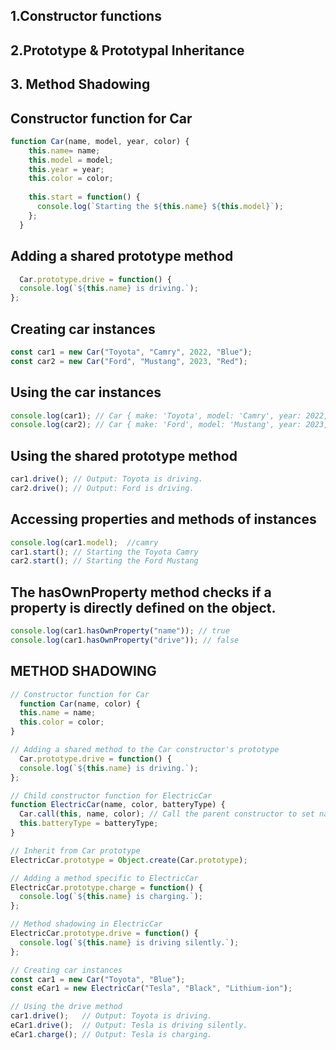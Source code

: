 ## 1.Constructor functions
## 2.Prototype & Prototypal Inheritance
## 3. Method Shadowing

## Constructor function for Car
``` JavaScript
function Car(name, model, year, color) {
    this.name= name;
    this.model = model;
    this.year = year;
    this.color = color;
    
    this.start = function() {
      console.log(`Starting the ${this.name} ${this.model}`);
    };
  }
```

  ## Adding a shared prototype method
  ``` JavaScript
    Car.prototype.drive = function() {
    console.log(`${this.name} is driving.`);
  };
  ```
 ## Creating car instances
  ``` JavaScript
  const car1 = new Car("Toyota", "Camry", 2022, "Blue");
  const car2 = new Car("Ford", "Mustang", 2023, "Red");
  ```
  ## Using the car instances
  ``` JavaScript
  console.log(car1); // Car { make: 'Toyota', model: 'Camry', year: 2022, color: 'Blue' }
  console.log(car2); // Car { make: 'Ford', model: 'Mustang', year: 2023, color: 'Red' }
  ```
  ## Using the shared prototype method
   ``` JavaScript
   car1.drive(); // Output: Toyota is driving.
   car2.drive(); // Output: Ford is driving.
   ```
  ## Accessing properties and methods of instances
   ``` JavaScript
  console.log(car1.model);  //camry
  car1.start(); // Starting the Toyota Camry
  car2.start(); // Starting the Ford Mustang
  ```
  ## The hasOwnProperty method checks if a property is directly defined on the object.
  ``` JavaScript
  console.log(car1.hasOwnProperty("name")); // true
  console.log(car1.hasOwnProperty("drive")); // false
  ```

  ## METHOD SHADOWING
  ``` JavaScript
  // Constructor function for Car
    function Car(name, color) {
    this.name = name;
    this.color = color;
  }
  
  // Adding a shared method to the Car constructor's prototype
    Car.prototype.drive = function() {
    console.log(`${this.name} is driving.`);
  };
  
  // Child constructor function for ElectricCar
  function ElectricCar(name, color, batteryType) {
    Car.call(this, name, color); // Call the parent constructor to set name and color
    this.batteryType = batteryType;
  }
  
  // Inherit from Car prototype
  ElectricCar.prototype = Object.create(Car.prototype);
  
  // Adding a method specific to ElectricCar
  ElectricCar.prototype.charge = function() {
    console.log(`${this.name} is charging.`);
  };
  
  // Method shadowing in ElectricCar
  ElectricCar.prototype.drive = function() {
    console.log(`${this.name} is driving silently.`);
  };
  
  // Creating car instances
  const car1 = new Car("Toyota", "Blue");
  const eCar1 = new ElectricCar("Tesla", "Black", "Lithium-ion");
  
  // Using the drive method
  car1.drive();   // Output: Toyota is driving.
  eCar1.drive();  // Output: Tesla is driving silently.
  eCar1.charge(); // Output: Tesla is charging.
  ```
